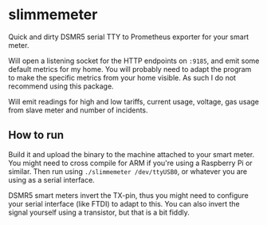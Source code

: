 # slimmemeter
Quick and dirty DSMR5 serial TTY to Prometheus exporter for your smart meter.

Will open a listening socket for the HTTP endpoints on `:9185`, and emit some default metrics for my home.
You will probably need to adapt the program to make the specific metrics from your home visible.
As such I do not recommend using this package.

Will emit readings for high and low tariffs, current usage, voltage, gas usage from slave meter and number of incidents.

## How to run
Build it and upload the binary to the machine attached to your smart meter. You might need to cross compile for ARM if you're
using a Raspberry Pi or similar. Then run using `./slimmemeter /dev/ttyUSB0`, or whatever you are using as a serial interface.

DSMR5 smart meters invert the TX-pin, thus you might need to configure your serial interface (like FTDI) to adapt to this.
You can also invert the signal yourself using a transistor, but that is a bit fiddly.
